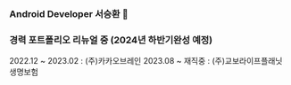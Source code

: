 ### Android Developer 서승환 👋
### 경력 포트폴리오 리뉴얼 중 (2024년 하반기완성 예정)

2022.12 ~ 2023.02  : (주)카카오브레인
2023.08 ~ 재직중     : (주)교보라이프플래닛 생명보험

